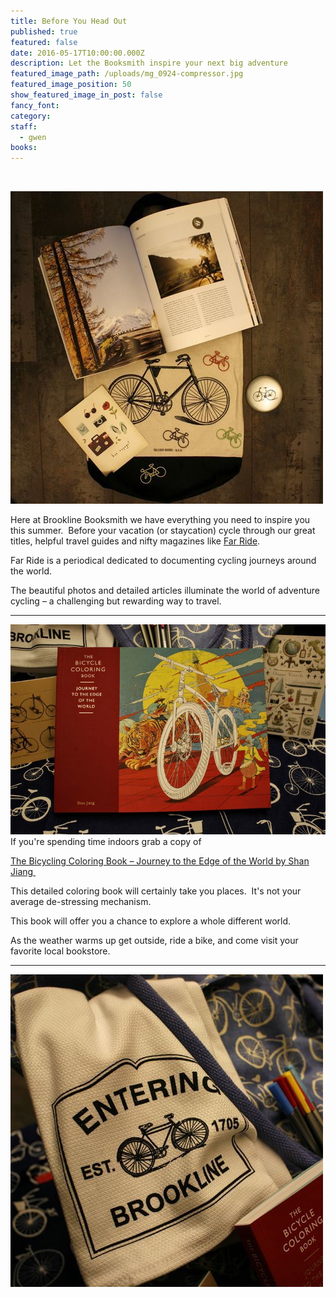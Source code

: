 ```yaml
---
title: Before You Head Out
published: true
featured: false
date: 2016-05-17T10:00:00.000Z
description: Let the Booksmith inspire your next big adventure
featured_image_path: /uploads/mg_0924-compressor.jpg
featured_image_position: 50
show_featured_image_in_post: false
fancy_font:
category:
staff:
  - gwen
books:
---
```



&nbsp;

![](/uploads/versions/mg_1024-compressor---x----500-500x---.jpg)

Here at Brookline Booksmith we have everything you need to inspire you this summer.&nbsp; Before your vacation (or staycation) cycle through our great titles, helpful travel guides and nifty magazines like [Far Ride](http://farridemag.com/main).

Far Ride is a periodical dedicated to documenting cycling journeys around the world.&nbsp;

The beautiful photos and detailed articles illuminate the world of adventure cycling – a challenging but rewarding way to travel.&nbsp;

---

![](/uploads/versions/mg_0950-compressor---x----750-500x---.jpg) If you're spending time indoors grab a copy of

[The Bicycling Coloring Book – Journey to the Edge of the World by Shan Jiang&nbsp;](http://www.brooklinebooksmith-shop.com/book/9781780677491)

This detailed coloring book will certainly take you places. &nbsp;It's not your average de-stressing mechanism.

This book will offer you a chance to explore a whole different world.&nbsp;

As the weather warms up get outside, ride a bike, and come visit your favorite local bookstore.

---

![](/uploads/versions/mg_0929-compressor---x----500-500x---.jpg)
